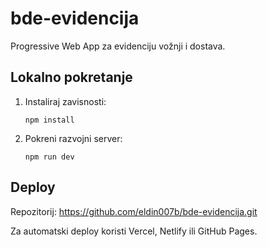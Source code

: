 # bde-evidencija

Progressive Web App za evidenciju vožnji i dostava.

## Lokalno pokretanje

1. Instaliraj zavisnosti:
   ```
   npm install
   ```
2. Pokreni razvojni server:
   ```
   npm run dev
   ```

## Deploy

Repozitorij: https://github.com/eldin007b/bde-evidencija.git

Za automatski deploy koristi Vercel, Netlify ili GitHub Pages.
